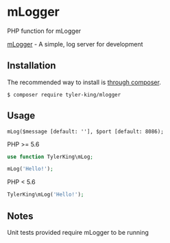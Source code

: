 # mLogger

PHP function for mLogger

[mLogger](http://motionobj.com/mlogger/) - A simple, log server for development

## Installation

The recommended way to install is [through composer](http://packagist.org).

    $ composer require tyler-king/mlogger
    
## Usage

`mLog($message [default: ''], $port [default: 8086);`

PHP >= 5.6

```php
use function TylerKing\mLog;

mLog('Hello!');
```

PHP < 5.6

```php
TylerKing\mLog('Hello!');
```

## Notes

Unit tests provided require mLogger to be running
